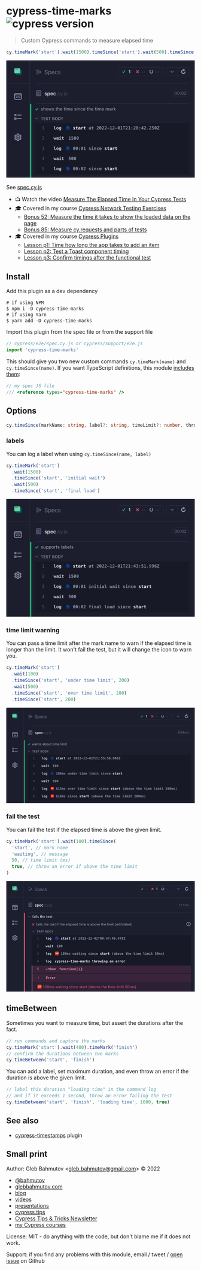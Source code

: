 # cypress-time-marks ![cypress version](https://img.shields.io/badge/cypress-13.5.1-brightgreen)

> Custom Cypress commands to measure elapsed time

```js
cy.timeMark('start').wait(1500).timeSince('start').wait(500).timeSince('start')
```

![Time marks](./images/marks.png)

See [spec.cy.js](./cypress/e2e/spec.cy.js)

- 📺 Watch the video [Measure The Elapsed Time In Your Cypress Tests](https://youtu.be/3ASVKBgYAYc)
- 🎓 Covered in my course [Cypress Network Testing Exercises](https://cypress.tips/courses/network-testing)
  - [Bonus 52: Measure the time it takes to show the loaded data on the page](https://cypress.tips/courses/network-testing/lessons/bonus52)
  - [Bonus 85: Measure cy.requests and parts of tests](https://cypress.tips/courses/network-testing/lessons/bonus85)
- 🎓 Covered in my course [Cypress Plugins](https://cypress.tips/courses/cypress-plugins)
  - [Lesson p1: Time how long the app takes to add an item](https://cypress.tips/courses/cypress-plugins/lessons/p1)
  - [Lesson p2: Test a Toast component timing](https://cypress.tips/courses/cypress-plugins/lessons/p2)
  - [Lesson p3: Confirm timings after the functional test](https://cypress.tips/courses/cypress-plugins/lessons/p3)

## Install

Add this plugin as a dev dependency

```
# if using NPM
$ npm i -D cypress-time-marks
# if using Yarn
$ yarn add -D cypress-time-marks
```

Import this plugin from the spec file or from the support file

```js
// cypress/e2e/spec.cy.js or cypress/support/e2e.js
import 'cypress-time-marks'
```

This should give you two new custom commands `cy.timeMark(name)` and `cy.timeSince(name)`. If you want TypeScript definitions, this module [includes them](./src/index.d.ts):

```js
// my spec JS file
/// <reference types="cypress-time-marks" />
```

## Options

```ts
cy.timeSince(markName: string, label?: string, timeLimit?: number, throwError?: boolean)
```

### labels

You can log a label when using `cy.timeSince(name, label)`

```js
cy.timeMark('start')
  .wait(1500)
  .timeSince('start', 'initial wait')
  .wait(500)
  .timeSince('start', 'final load')
```

![Time marks with labels](./images/labels.png)

### time limit warning

You can pass a time limit after the mark name to warn if the elapsed time is longer than the limit. It won't fail the test, but it will change the icon to warn you.

```js
cy.timeMark('start')
  .wait(100)
  .timeSince('start', 'under time limit', 200)
  .wait(500)
  .timeSince('start', 'over time limit', 200)
  .timeSince('start', 200)
```

![Time limit warnings](./images/time-limit.png)

### fail the test

You can fail the test if the elapsed time is above the given limit.

```js
cy.timeMark('start').wait(100).timeSince(
  'start', // mark name
  'waiting', // message
  50, // time limit (ms)
  true, // throw an error if above the time limit
)
```

![Failing test because of the time limit](./images/throw.png)

## timeBetween

Sometimes you want to measure time, but assert the durations after the fact.

```js
// run commands and capture the marks
cy.timeMark('start').wait(400).timeMark('finish')
// confirm the durations between two marks
cy.timeBetween('start', 'finish')
```

You can add a label, set maximum duration, and even throw an error if the duration is above the given limit.

```js
// label this duration "loading time" in the command log
// and if it exceeds 1 second, throw an error failing the test
cy.timeBetween('start', 'finish', 'loading time', 1000, true)
```

## See also

- [cypress-timestamps](https://github.com/bahmutov/cypress-timestamps) plugin

## Small print

Author: Gleb Bahmutov &lt;gleb.bahmutov@gmail.com&gt; &copy; 2022

- [@bahmutov](https://twitter.com/bahmutov)
- [glebbahmutov.com](https://glebbahmutov.com)
- [blog](https://glebbahmutov.com/blog)
- [videos](https://www.youtube.com/glebbahmutov)
- [presentations](https://slides.com/bahmutov)
- [cypress.tips](https://cypress.tips)
- [Cypress Tips & Tricks Newsletter](https://cypresstips.substack.com/)
- [my Cypress courses](https://cypress.tips/courses)

License: MIT - do anything with the code, but don't blame me if it does not work.

Support: if you find any problems with this module, email / tweet /
[open issue](https://github.com/bahmutov/cypress-time-marks/issues) on Github
